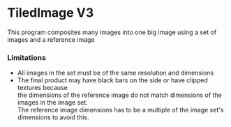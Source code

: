 # TiledImage V3

This program composites many images into one big image using a set of images and a reference image

### Limitations
- All images in the set must be of the same resolution and dimensions
- The final product may have black bars on the side or have clipped textures because<br/>
  the dimensions of the reference image do not match dimensions of the images in the image set.<br/>
  The reference image dimensions has to be a multiple of the image set's dimensions to avoid this.<br/>
  